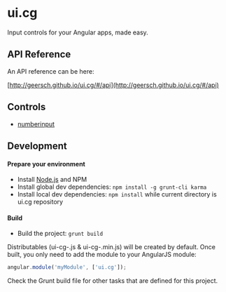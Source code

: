 # ui.cg

Input controls for your Angular apps, made easy.

## API Reference

An API reference can be here:

[http://geersch.github.io/ui.cg/#/api](http://geersch.github.io/ui.cg/#/api)

## Controls

* [numberinput](http://geersch.github.io/ui.cg/#/api/cg.ui.directive:numberinput)

## Development

#### Prepare your environment

* Install [Node.js](http://nodejs.org/) and NPM
* Install global dev dependencies: `npm install -g grunt-cli karma`
* Install local dev dependencies: `npm install` while current directory is ui.cg repository

#### Build

* Build the project: `grunt build`

Distributables (ui-cg-<version>.js & ui-cg-<version>.min.js) will be created by default. Once built, you only need to add the module to your AngularJS module:

```javascript
angular.module('myModule', ['ui.cg']);
```

Check the Grunt build file for other tasks that are defined for this project.


